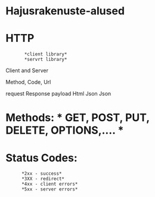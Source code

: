 # Hajusrakenuste-alused


# HTTP     

           *client library*
           *servrt library*

Client and Server

Method, Code, Url


request    Response
payload    Html
Json       Json


# Methods: * GET, POST, PUT, DELETE, OPTIONS,.... *

# Status Codes: 
          *2xx - success*
          *3XX - redirect*
          *4xx - client errors*
          *5xx - server errors*



